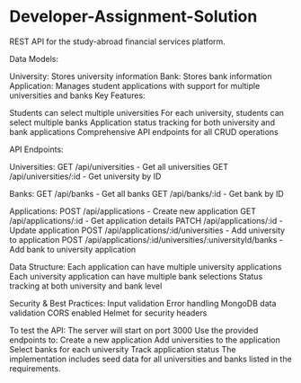 # Developer-Assignment-Solution

REST API for the study-abroad financial services platform.

Data Models:

University: Stores university information
Bank: Stores bank information
Application: Manages student applications with support for multiple universities and banks
Key Features:

Students can select multiple universities
For each university, students can select multiple banks
Application status tracking for both university and bank applications
Comprehensive API endpoints for all CRUD operations

API Endpoints:

Universities:
GET /api/universities - Get all universities
GET /api/universities/:id - Get university by ID

Banks:
GET /api/banks - Get all banks
GET /api/banks/:id - Get bank by ID

Applications:
POST /api/applications - Create new application
GET /api/applications/:id - Get application details
PATCH /api/applications/:id - Update application
POST /api/applications/:id/universities - Add university to application
POST /api/applications/:id/universities/:universityId/banks - Add bank to university application

Data Structure:
Each application can have multiple university applications
Each university application can have multiple bank selections
Status tracking at both university and bank level

Security & Best Practices:
Input validation
Error handling
MongoDB data validation
CORS enabled
Helmet for security headers

To test the API:
The server will start on port 3000
Use the provided endpoints to:
Create a new application
Add universities to the application
Select banks for each university
Track application status
The implementation includes seed data for all universities and banks listed in the requirements.
